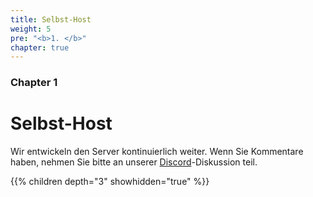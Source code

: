 ```yaml
---
title: Selbst-Host
weight: 5
pre: "<b>1. </b>"
chapter: true
---
```


### Chapter 1

# Selbst-Host

Wir entwickeln den Server kontinuierlich weiter. Wenn Sie Kommentare haben, nehmen Sie bitte an unserer [Discord](https://discord.com/invite/nDceKgxnkV)-Diskussion teil.

{{% children depth="3" showhidden="true" %}}